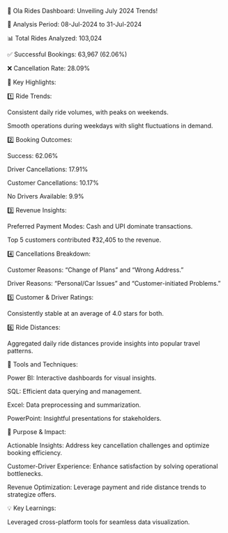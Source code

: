 🚖 Ola Rides Dashboard: Unveiling July 2024 Trends!

📅 Analysis Period: 08-Jul-2024 to 31-Jul-2024

📊 Total Rides Analyzed: 103,024

✅ Successful Bookings: 63,967 (62.06%)

❌ Cancellation Rate: 28.09%


🌟 Key Highlights:

1️⃣ Ride Trends:

Consistent daily ride volumes, with peaks on weekends.

Smooth operations during weekdays with slight fluctuations in demand.


2️⃣ Booking Outcomes:

Success: 62.06%

Driver Cancellations: 17.91%

Customer Cancellations: 10.17%

No Drivers Available: 9.9%


3️⃣ Revenue Insights:

Preferred Payment Modes: Cash and UPI dominate transactions.

Top 5 customers contributed ₹32,405 to the revenue.


4️⃣ Cancellations Breakdown:

Customer Reasons: “Change of Plans” and “Wrong Address.”

Driver Reasons: “Personal/Car Issues” and “Customer-initiated Problems.”

5️⃣ Customer & Driver Ratings:

Consistently stable at an average of 4.0 stars for both.


6️⃣ Ride Distances:

Aggregated daily ride distances provide insights into popular travel patterns.


🚀 Tools and Techniques:

Power BI: Interactive dashboards for visual insights.

SQL: Efficient data querying and management.

Excel: Data preprocessing and summarization.

PowerPoint: Insightful presentations for stakeholders.


🎯 Purpose & Impact:

Actionable Insights: Address key cancellation challenges and optimize booking efficiency.

Customer-Driver Experience: Enhance satisfaction by solving operational bottlenecks.

Revenue Optimization: Leverage payment and ride distance trends to strategize offers.


💡 Key Learnings:

Leveraged cross-platform tools for seamless data visualization.



